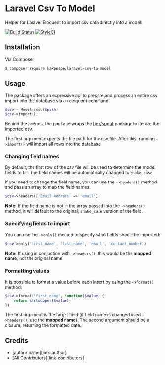 # Laravel Csv To Model
 Helper for Laravel Eloquent to import csv data directly into a model.

[![Build Status](https://travis-ci.org/kakposoe/laravel-csv-to-model.svg?branch=master)](https://travis-ci.org/kakposoe/laravel-csv-to-model)
[![StyleCI](https://styleci.io/repos/202747399/shield?branch=master)](https://styleci.io/repos/202747399)

## Installation

Via Composer

``` bash
$ composer require kakposoe/laravel-csv-to-model
```

## Usage
The package offers an expressive api to prepare and process an entire csv import into the database via an eloquent command.

``` php
$csv = Model::csv($path)
$csv->import();
```

Behind the scenes, the package wraps the [box/spout](https://github.com/box/spout) package to iterate the imported csv.

The first argument expects the file path for the csv file. After this, running `->import()` will import all rows into the database.

### Changing field names
By default, the first row of the csv file will be used to determine the model fields to fill. The field names will be automatically changed to `snake_case`.

If you need to change the field name, you can use the `->headers()` method and pass an array to map the field names:

``` php
$csv->headers(['Email Address' => 'email'])
```

**Note:** If the field name is not in the array passed into the `->headers()` method, it will default to the original, `snake_case` version of the field.

### Specifying fields to import
You can use the `->only()` method to specify what fields should be imported:

``` php
$csv->only('first_name', 'last_name', 'email', 'contact_number')
```

**Note:** If using in conjuction with `->headers()`, this would be the **mapped name**, not the original name.

### Formatting values
It is possible to format a value before each insert by using the `->format()` method:

``` php
$csv->format('first_name', function($value) {
    return strtoupper($value);
})
```

The first argument is the target field (if field name is changed used `->headers()`, use the **mapped name**). The second argument should be a closure, returning the formatted data.

## Credits
- [author name][link-author]
- [All Contributors][link-contributors]
